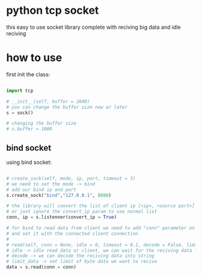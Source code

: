 # python tcp socket

this easy to use socket library complete with reciving big data and idle reciving

# how to use

first init the class:

```python

import tcp

# __init__(self, buffer = 2048)
# you can change the buffer size now or later
s = sock() 

# changing the buffer size
# s.buffer = 1000

```

## bind socket

using bind socket:

```python

# create_sock(self, mode, ip, port, timeout = 3)
# we need to set the mode -> bind
# add our bind ip and port
s.create_sock("bind","127.0.0.1", 8080)

# the library will convert the list of client ip [<ip>, <source port>] to "<ip>:<source port>"
# or just ignore the convert_ip param to use normal list
conn, ip = s.listenner(convert_ip = True)

# for bind to read data from client we need to add "conn" parameter on read function
# and set it with the connected client connection
#
# read(self, conn = None, idle = 0, timeout = 0.1, decode = False, limit_data = 0)
# idle -> idle read data or client, we can wait for the reciving data from client
# decode -> we can decode the reciving data into string
# limit_data -> set limit of byte data we want to recive
data = s.read(conn = conn)

```

